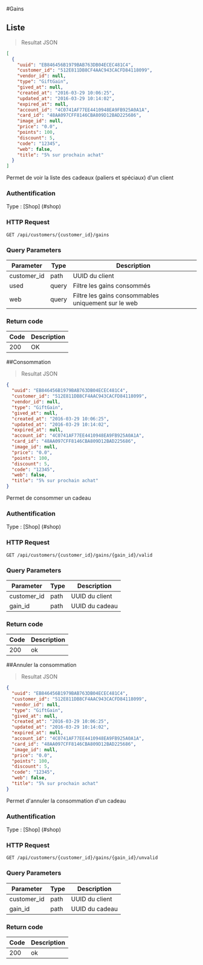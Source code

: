 #Gains
## Liste

>  Resultat JSON

```json
[
  {
    "uuid": "EB846456B1979BAB763DB04ECEC481C4",
    "customer_id": "512E811DB8CF4AAC943CACFD84118099",
    "vendor_id": null,
    "type": "GiftGain",
    "gived_at": null,
    "created_at": "2016-03-29 10:06:25",
    "updated_at": "2016-03-29 10:14:02",
    "expired_at": null,
    "account_id": "4C0741AF77EE4410948EA9FB925A0A1A",
    "card_id": "48AA097CFF8146CBA809D12BAD225686",
    "image_id": null,
    "price": "0.0",
    "points": 100,
    "discount": 5,
    "code": "12345",
    "web": false,
    "title": "5% sur prochain achat"
  }
]
```

Permet de voir la liste des cadeaux (paliers et spéciaux) d'un client

### Authentification

Type : [Shop] (#shop)

### HTTP Request

`GET /api/customers/{customer_id}/gains`

### Query Parameters

Parameter | Type | Description
--------- | --------- | -----------
customer_id | path | UUID du client
used | query | Filtre les gains consommés
web | query | Filtre les gains consommables uniquement sur le web

### Return code
Code | Description
------- | ---------
200 | OK

##Consommation

> Resultat JSON

```json
{
  "uuid": "EB846456B1979BAB763DB04ECEC481C4",
  "customer_id": "512E811DB8CF4AAC943CACFD84118099",
  "vendor_id": null,
  "type": "GiftGain",
  "gived_at": null,
  "created_at": "2016-03-29 10:06:25",
  "updated_at": "2016-03-29 10:14:02",
  "expired_at": null,
  "account_id": "4C0741AF77EE4410948EA9FB925A0A1A",
  "card_id": "48AA097CFF8146CBA809D12BAD225686",
  "image_id": null,
  "price": "0.0",
  "points": 100,
  "discount": 5,
  "code": "12345",
  "web": false,
  "title": "5% sur prochain achat"
}
```

Permet de consommer un cadeau

### Authentification

Type : [Shop] (#shop)

### HTTP Request

`GET /api/customers/{customer_id}/gains/{gain_id}/valid`

### Query Parameters

Parameter | Type | Description
--------- | --------- | -----------
customer_id | path | UUID du client
gain_id | path | UUID du cadeau

### Return code
Code | Description
------- | ---------
200 | ok

##Annuler la consommation

> Resultat JSON

```json
{
  "uuid": "EB846456B1979BAB763DB04ECEC481C4",
  "customer_id": "512E811DB8CF4AAC943CACFD84118099",
  "vendor_id": null,
  "type": "GiftGain",
  "gived_at": null,
  "created_at": "2016-03-29 10:06:25",
  "updated_at": "2016-03-29 10:14:02",
  "expired_at": null,
  "account_id": "4C0741AF77EE4410948EA9FB925A0A1A",
  "card_id": "48AA097CFF8146CBA809D12BAD225686",
  "image_id": null,
  "price": "0.0",
  "points": 100,
  "discount": 5,
  "code": "12345",
  "web": false,
  "title": "5% sur prochain achat"
}
```

Permet d'annuler la consommation d'un cadeau

### Authentification

Type : [Shop] (#shop)

### HTTP Request

`GET /api/customers/{customer_id}/gains/{gain_id}/unvalid`

### Query Parameters

Parameter | Type | Description
--------- | --------- | -----------
customer_id | path | UUID du client
gain_id | path | UUID du cadeau

### Return code
Code | Description
------- | ---------
200 | ok
